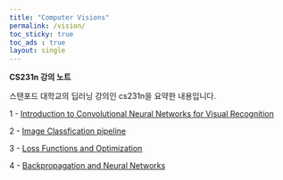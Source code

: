 ```yaml
---
title: "Computer Visions"
permalink: /vision/
toc_sticky: true
toc_ads : true
layout: single
---
```


 
  
   

**CS231n 강의 노트**

스탠포드 대학교의 딥러닝 강의인 cs231n을 요약한 내용입니다.

1 - [Introduction to Convolutional Neural Networks for Visual Recognition](https://happy-jihye.github.io/cs231n/cs231n-1/)

2 - [Image Classfication pipeline](https://happy-jihye.github.io/cs231n/cs231n-2/)

3 - [Loss Functions and Optimization](https://happy-jihye.github.io/cs231n/cs231n-3/)

4 - [Backpropagation and Neural Networks](https://happy-jihye.github.io/cs231n/cs231n-4/)